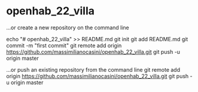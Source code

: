 # openhab_22_villa

…or create a new repository on the command line

echo "# openhab_22_villa" >> README.md
  git init
  git add README.md
  git commit -m "first commit"
  git remote add origin https://github.com/massimilianocasini/openhab_22_villa.git
  git push -u origin master

…or push an existing repository from the command line
  git remote add origin https://github.com/massimilianocasini/openhab_22_villa.git
  git push -u origin master

